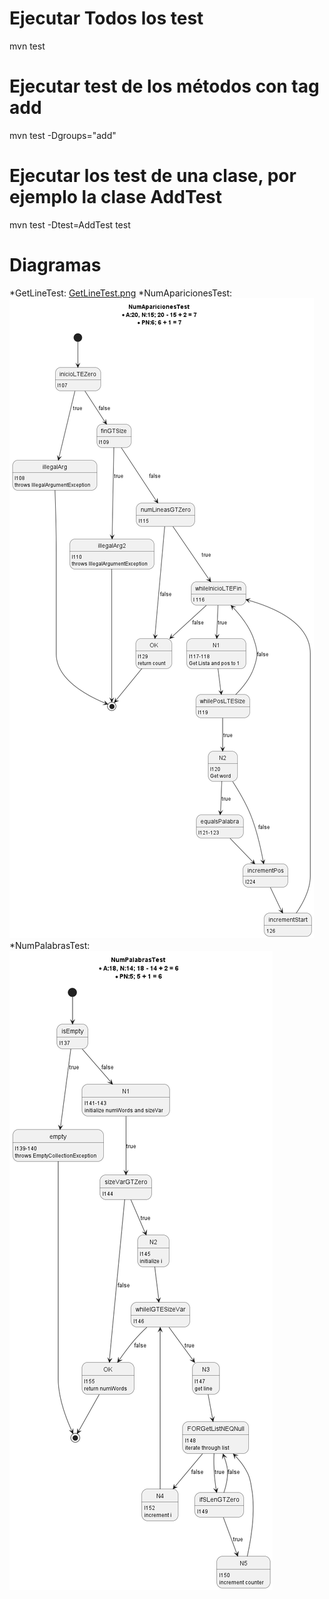 # Ejecutar Todos los test
mvn test
# Ejecutar test de los métodos con tag add
mvn test -Dgroups="add"
# Ejecutar los test de una clase, por ejemplo la clase AddTest
mvn test -Dtest=AddTest test

# Diagramas
*GetLineTest:
[GetLineTest.png](diagrams%2FGetLineTest.png)
*NumAparicionesTest:
![NumAparicionesTest.png](diagrams%2FNumAparicionesTest.png)
*NumPalabrasTest:
![NumPalabrasTest.png](diagrams%2FNumPalabrasTest.png)
